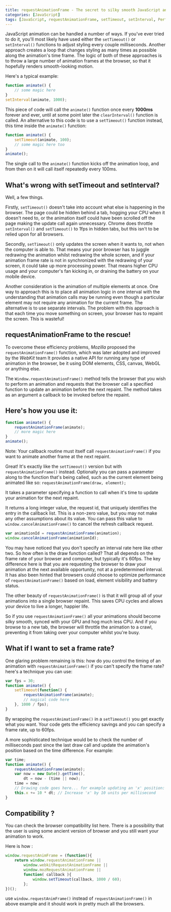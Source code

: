 ```yaml
---
title: requestAnimationFrame - The secret to silky smooth JavaScript animation
categories: [JavaScript]
tags: [JavaScript, requestAnimationFrame, setTimeout, setInterval, Performance]
---
```


JavaScript animation can be handled a number of ways. If you've ever tried to do it, you'll most likely have used either 
the ```setTimeout()``` or ```setInterval()``` functions to adjust styling every couple milliseconds. 
Another approach creates a loop that changes styling as many times as possible along the animation's time frame. 
The logic of both of these approaches is to throw a large number of animation frames at the browser, 
so that it hopefully renders smooth-looking motion.

Here's a typical example:

``` javascript
function animate() {
    // some magic here
}
setInterval(animate, 1000);
``` 

This piece of code will call the ```animate()``` function once every **1000ms** forever and ever, until at some point 
later the ```clearInterval()``` function is called. An alternative to this code is to use a ```setTimeout()``` function instead, 
this time inside the ```animate()``` function:

``` javascript
function animate() {
    setTimeout(animate, 100);
    // some magic here too
}
animate();
``` 

The single call to the ```animate()``` function kicks off the animation loop, and from then on it will call itself repeatedly every 100ms.

## What's wrong with setTimeout and setInterval?

Well, a few things.

Firstly, ```setTimeout()``` doesn't take into account what else is happening in the browser. 
The page could be hidden behind a tab, hogging your CPU when it doesn't need to, or the animation itself could have been 
scrolled off the page making the update call again unnecessary. 
Chrome does throttle ```setInterval()``` and ```setTimeout()``` to 1fps in hidden tabs, but this isn't to be relied upon for all browsers.

Secondly, ```setTimeout()``` only updates the screen when it wants to, not when the computer is able to. 
That means your poor browser has to juggle redrawing the animation whilst redrawing the whole screen, and if your 
animation frame rate is not in synchronized with the redrawing of your screen, it could take up more processing power. 
That means higher CPU usage and your computer's fan kicking in, or draining the battery on your mobile device.

Another consideration is the animation of multiple elements at once. One way to approach this is to place all animation 
logic in one interval with the understanding that animation calls may be running even though a particular element may 
not require any animation for the current frame. The alternative is to use separate intervals. 
The problem with this approach is that each time you move something on screen, your browser has to repaint the screen. 
This is wasteful!


## requestAnimationFrame to the rescue!

To overcome these efficiency problems, *Mozilla* proposed the ```requestAnimationFrame()``` function, which was later 
adopted and improved by the *WebKit* team It provides a native API for running any type of animation in the browser, 
be it using DOM elements, CSS, canvas, WebGL or anything else.

The ```Window.requestAnimationFrame()``` method tells the browser that you wish to perform an animation and requests 
that the browser call a specified function to update an animation before the next repaint. The method takes as an 
argument a callback to be invoked before the repaint.


## Here's how you use it:

``` javascript
function animate() {
    requestAnimationFrame(animate);
    // more magic here
}
animate();
``` 

Note: Your callback routine must itself call ```requestAnimationFrame()``` if you want to animate another frame at the next repaint.

Great! It's exactly like the ```setTimeout()``` version but with ```requestAnimationFrame()``` instead. Optionally you 
can pass a parameter along to the function that's being called, such as the current element being animated like so: 
```requestAnimationFrame(draw, element);```

It takes a parameter specifying a function to call when it's time to update your animation for the next repaint.

It returns a long integer value, the request id, that uniquely identifies the entry in the callback list. 
This is a non-zero value, but you may not make any other assumptions about its value. You can pass this value to 
```window.cancelAnimationFrame()``` to cancel the refresh callback request.

``` javascript
var animationId = requestAnimationFrame(animation);
window.cancelAnimationFrame(animationId);
``` 

You may have noticed that you don't specify an interval rate here like other two. So how often is the draw function called? 
That all depends on the frame rate of your browser and computer, but typically it's 60fps. The key difference here is 
that you are requesting the browser to draw your animation at the next available opportunity, not at a predetermined interval. 
It has also been hinted that browsers could choose to optimize performance of ```requestAnimationFrame()``` based on load, 
element visibility and battery status.

The other beauty of ```requestAnimationFrame()``` is that it will group all of your animations into a single browser repaint. 
This saves CPU cycles and allows your device to live a longer, happier life.

So if you use ```requestAnimationFrame()``` all your animations should become silky smooth, synced with your GPU and hog 
much less CPU. And if you browse to a new tab, the browser will throttle the animation to a crawl, preventing it from 
taking over your computer whilst you're busy.


## What if I want to set a frame rate?

One glaring problem remaining is this: how do you control the timing of an animation with ```requestAnimationFrame()``` 
if you can't specify the frame rate? here's a technique you can use:

``` javascript
var fps = 30;
function animate() {
    setTimeout(function() {
        requestAnimationFrame(animate);
        // magical code here
    }, 1000 / fps);
}
``` 

By wrapping the ```requestAnimationFrame()``` in a ```setTimeout()``` you get exactly what you want. Your code gets the 
efficiency savings and you can specify a frame rate, up to 60fps.

A more sophisticated technique would be to check the number of milliseconds past since the last draw call and update the 
animation's position based on the time difference. For example:

``` javascript
var time;
function animate() {
    requestAnimationFrame(animate);
    var now = new Date().getTime(),
        dt = now - (time || now);
    time = now;
    // Drawing code goes here... for example updating an 'x' position:
    this.x += 10 * dt; // Increase 'x' by 10 units per millisecond
}
``` 

## Compatibility ?

You can check the browser compatibility list here. There is a possibility that the user is using some ancient version of 
browser and you still want your animation to work.

Here is how :

``` javascript
window.requestAnimFrame = (function(){
    return window.requestAnimationFrame ||
        window.webkitRequestAnimationFrame ||
        window.mozRequestAnimationFrame ||
        function( callback ){
            window.setTimeout(callback, 1000 / 60);
        };
})();
``` 

use ```window.requestAnimFrame()``` instead of ```requestAnimationFrame()``` in above example and it should work in pretty 
much all the browsers.